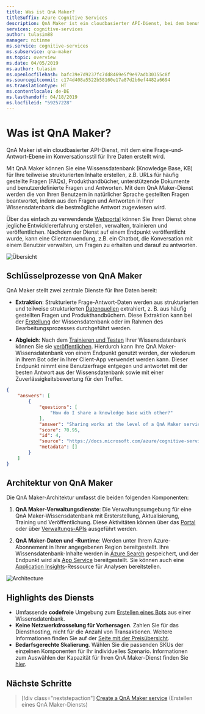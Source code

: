 ```yaml
---
title: Was ist QnA Maker?
titleSuffix: Azure Cognitive Services
description: QnA Maker ist ein cloudbasierter API-Dienst, bei dem benutzerdefinierte Intelligence-Technologie für maschinelles Lernen auf die Frage eines Benutzers in natürlicher Sprache angewendet wird, um die beste Antwort bereitstellen zu können.
services: cognitive-services
author: tulasim88
manager: nitinme
ms.service: cognitive-services
ms.subservice: qna-maker
ms.topic: overview
ms.date: 04/05/2019
ms.author: tulasim
ms.openlocfilehash: bafc39e7d9237fc7dd8469e5f9e97adb30355c8f
ms.sourcegitcommit: c174d408a5522b58160e17a87d2b6ef4482a6694
ms.translationtype: HT
ms.contentlocale: de-DE
ms.lasthandoff: 04/18/2019
ms.locfileid: "59257228"
---
```

# <a name="what-is-qna-maker"></a>Was ist QnA Maker?

QnA Maker ist ein cloudbasierter API-Dienst, mit dem eine Frage-und-Antwort-Ebene im Konversationsstil für Ihre Daten erstellt wird. 

Mit QnA Maker können Sie eine Wissensdatenbank (Knowledge Base, KB) für Ihre teilweise strukturierten Inhalte erstellen, z.B. URLs für häufig gestellte Fragen (FAQs), Produkthandbücher, unterstützende Dokumente und benutzerdefinierte Fragen und Antworten. Mit dem QnA Maker-Dienst werden die von Ihren Benutzern in natürlicher Sprache gestellten Fragen beantwortet, indem aus den Fragen und Antworten in Ihrer Wissensdatenbank die bestmögliche Antwort zugewiesen wird.

Über das einfach zu verwendende [Webportal](https://qnamaker.ai) können Sie Ihren Dienst ohne jegliche Entwicklererfahrung erstellen, verwalten, trainieren und veröffentlichen. Nachdem der Dienst auf einem Endpunkt veröffentlicht wurde, kann eine Clientanwendung, z.B. ein Chatbot, die Konversation mit einem Benutzer verwalten, um Fragen zu erhalten und darauf zu antworten. 

![Übersicht](../media/qnamaker-overview-learnabout/overview.png)

## <a name="key-qna-maker-processes"></a>Schlüsselprozesse von QnA Maker

QnA Maker stellt zwei zentrale Dienste für Ihre Daten bereit:

* **Extraktion**: Strukturierte Frage-Antwort-Daten werden aus strukturierten und teilweise strukturierten [Datenquellen](../Concepts/data-sources-supported.md) extrahiert, z. B. aus häufig gestellten Fragen und Produkthandbüchern. Diese Extraktion kann bei der [Erstellung](https://aka.ms/qnamaker-docs-createkb) der Wissensdatenbank oder im Rahmen des Bearbeitungsprozesses durchgeführt werden.

* **Abgleich**: Nach dem [Trainieren und Testen](https://aka.ms/qnamaker-docs-trainkb) Ihrer Wissensdatenbank können Sie sie [veröffentlichen](https://aka.ms/qnamaker-docs-publishkb). Hierdurch kann Ihre QnA Maker-Wissensdatenbank von einem Endpunkt genutzt werden, der wiederum in Ihrem Bot oder in Ihrer Client-App verwendet werden kann. Dieser Endpunkt nimmt eine Benutzerfrage entgegen und antwortet mit der besten Antwort aus der Wissensdatenbank sowie mit einer Zuverlässigkeitsbewertung für den Treffer.

```JSON
{
    "answers": [
        {
            "questions": [
                "How do I share a knowledge base with other?"
            ],
            "answer": "Sharing works at the level of a QnA Maker service, i.e. all knowledge bases in the services will be shared. Read [here](https://docs.microsoft.com/azure/cognitive-services/qnamaker/how-to/collaborate-knowledge-base)how to collaborate on a knowledge base.",
            "score": 70.95,
            "id": 4,
            "source": "https://docs.microsoft.com/azure/cognitive-services/qnamaker/faqs",
            "metadata": []
        }
    ]
}

```

## <a name="qna-maker-architecture"></a>Architektur von QnA Maker

Die QnA Maker-Architektur umfasst die beiden folgenden Komponenten:

1. **QnA Maker-Verwaltungsdienste**: Die Verwaltungsumgebung für eine QnA Maker-Wissensdatenbank mit Ersterstellung, Aktualisierung, Training und Veröffentlichung. Diese Aktivitäten können über das [Portal](https://qnamaker.ai) oder über [Verwaltungs-APIs](https://aka.ms/qnamaker-v4-apis) ausgeführt werden. 

2. **QnA Maker-Daten und -Runtime**: Werden unter Ihrem Azure-Abonnement in Ihrer angegebenen Region bereitgestellt. Ihre Wissensdatenbank-Inhalte werden in [Azure Search](https://azure.microsoft.com/services/search/) gespeichert, und der Endpunkt wird als [App Service](https://azure.microsoft.com/services/app-service/) bereitgestellt. Sie können auch eine [Application Insights](https://azure.microsoft.com/services/application-insights/)-Ressource für Analysen bereitstellen.

![Architecture](../media/qnamaker-overview-learnabout/architecture.png)


## <a name="service-highlights"></a>Highlights des Diensts

- Umfassende **codefreie** Umgebung zum [Erstellen eines Bots](../Quickstarts/create-publish-knowledge-base.md#create-a-bot) aus einer Wissensdatenbank.
- **Keine Netzwerkdrosselung für Vorhersagen**. Zahlen Sie für das Diensthosting, nicht für die Anzahl von Transaktionen. Weitere Informationen finden Sie auf der [Seite mit der Preisübersicht](https://aka.ms/qnamaker-docs-pricing).
- **Bedarfsgerechte Skalierung**. Wählen Sie die passenden SKUs der einzelnen Komponenten für Ihr individuelles Szenario. Informationen zum Auswählen der Kapazität für Ihren QnA Maker-Dienst finden Sie [hier](https://aka.ms/qnamaker-docs-capacity).


## <a name="next-steps"></a>Nächste Schritte

> [!div class="nextstepaction"]
> [Create a QnA Maker service](../how-to/set-up-qnamaker-service-azure.md) (Erstellen eines QnA Maker-Diensts)
